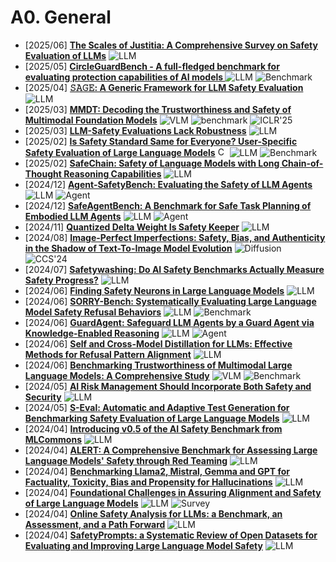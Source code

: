 # A0. General
- [2025/06] **[The Scales of Justitia: A Comprehensive Survey on Safety Evaluation of LLMs](https://arxiv.org/abs/2506.11094)** ![LLM](https://img.shields.io/badge/LLM-589cf4)
- [2025/05] **[CircleGuardBench - A full-fledged benchmark for evaluating protection capabilities of AI models ](https://huggingface.co/blog/whitecircle-ai/circleguardbench)** ![LLM](https://img.shields.io/badge/LLM-589cf4) ![Benchmark](https://img.shields.io/badge/Benchmark-87b800)
- [2025/04] **[𝚂𝙰𝙶𝙴: A Generic Framework for LLM Safety Evaluation](https://arxiv.org/abs/2504.19674)** ![LLM](https://img.shields.io/badge/LLM-589cf4)
- [2025/03] **[MMDT: Decoding the Trustworthiness and Safety of Multimodal Foundation Models](https://arxiv.org/abs/2503.14827)** ![VLM](https://img.shields.io/badge/VLM-c7688b) ![benchmark](https://img.shields.io/badge/benchmark-87b800) ![ICLR'25](https://img.shields.io/badge/ICLR'25-f1b800)
- [2025/03] **[LLM-Safety Evaluations Lack Robustness](https://arxiv.org/abs/2503.02574)** ![LLM](https://img.shields.io/badge/LLM-589cf4)
- [2025/02] **[Is Safety Standard Same for Everyone? User-Specific Safety Evaluation of Large Language Models](https://arxiv.org/abs/2502.15086)** [<img src="https://github.com/FortAwesome/Font-Awesome/blob/6.x/svgs/brands/github.svg" alt="Code" width="15" height="15">](https://github.com/yeonjun-in/U-SafeBench) ![LLM](https://img.shields.io/badge/LLM-589cf4) ![Benchmark](https://img.shields.io/badge/Benchmark-87b800)
- [2025/02] **[SafeChain: Safety of Language Models with Long Chain-of-Thought Reasoning Capabilities](https://arxiv.org/abs/2502.12025)** ![LLM](https://img.shields.io/badge/LLM-589cf4)
- [2024/12] **[Agent-SafetyBench: Evaluating the Safety of LLM Agents](https://arxiv.org/abs/2412.14470)** ![LLM](https://img.shields.io/badge/LLM-589cf4) ![Agent](https://img.shields.io/badge/Agent-87b800)
- [2024/12] **[SafeAgentBench: A Benchmark for Safe Task Planning of Embodied LLM Agents](https://arxiv.org/abs/2412.13178)** ![LLM](https://img.shields.io/badge/LLM-589cf4) ![Agent](https://img.shields.io/badge/Agent-87b800)
- [2024/11] **[Quantized Delta Weight Is Safety Keeper](https://arxiv.org/abs/2411.19530)** ![LLM](https://img.shields.io/badge/LLM-589cf4)
- [2024/08] **[Image-Perfect Imperfections: Safety, Bias, and Authenticity in the Shadow of Text-To-Image Model Evolution](https://arxiv.org/abs/2408.17285)** ![Diffusion](https://img.shields.io/badge/Diffusion-a99cf4) ![CCS'24](https://img.shields.io/badge/CCS'24-f1b800)
- [2024/07] **[Safetywashing: Do AI Safety Benchmarks Actually Measure Safety Progress?](https://arxiv.org/abs/2407.21792v1)** ![LLM](https://img.shields.io/badge/LLM-589cf4)
- [2024/06] **[Finding Safety Neurons in Large Language Models](https://arxiv.org/abs/2406.14144)** ![LLM](https://img.shields.io/badge/LLM-589cf4)
- [2024/06] **[SORRY-Bench: Systematically Evaluating Large Language Model Safety Refusal Behaviors](https://arxiv.org/abs/2406.14598)** ![LLM](https://img.shields.io/badge/LLM-589cf4) ![Benchmark](https://img.shields.io/badge/Benchmark-87b800)
- [2024/06] **[GuardAgent: Safeguard LLM Agents by a Guard Agent via Knowledge-Enabled Reasoning](https://arxiv.org/abs/2406.09187)** ![LLM](https://img.shields.io/badge/LLM-589cf4) ![Agent](https://img.shields.io/badge/Agent-87b800)
- [2024/06] **[Self and Cross-Model Distillation for LLMs: Effective Methods for Refusal Pattern Alignment](https://arxiv.org/abs/2406.11285)** ![LLM](https://img.shields.io/badge/LLM-589cf4)
- [2024/06] **[Benchmarking Trustworthiness of Multimodal Large Language Models: A Comprehensive Study](https://arxiv.org/abs/2406.07057)** ![VLM](https://img.shields.io/badge/VLM-c7688b) ![Benchmark](https://img.shields.io/badge/Benchmark-87b800)
- [2024/05] **[AI Risk Management Should Incorporate Both Safety and Security](https://arxiv.org/abs/2405.19524)** ![LLM](https://img.shields.io/badge/LLM-589cf4)
- [2024/05] **[S-Eval: Automatic and Adaptive Test Generation for Benchmarking Safety Evaluation of Large Language Models](https://arxiv.org/abs/2405.14191)** ![LLM](https://img.shields.io/badge/LLM-589cf4)
- [2024/04] **[Introducing v0.5 of the AI Safety Benchmark from MLCommons](https://arxiv.org/abs/2404.12241)** ![LLM](https://img.shields.io/badge/LLM-589cf4)
- [2024/04] **[ALERT: A Comprehensive Benchmark for Assessing Large Language Models' Safety through Red Teaming](https://arxiv.org/abs/2404.08676)** ![LLM](https://img.shields.io/badge/LLM-589cf4)
- [2024/04] **[Benchmarking Llama2, Mistral, Gemma and GPT for Factuality, Toxicity, Bias and Propensity for Hallucinations](https://arxiv.org/abs/2404.09785)** ![LLM](https://img.shields.io/badge/LLM-589cf4)
- [2024/04] **[Foundational Challenges in Assuring Alignment and Safety of Large Language Models](https://llm-safety-challenges.github.io/)** ![LLM](https://img.shields.io/badge/LLM-589cf4) ![Survey](https://img.shields.io/badge/Survey-87b800)
- [2024/04] **[Online Safety Analysis for LLMs: a Benchmark, an Assessment, and a Path Forward](https://arxiv.org/abs/2404.08517)** ![LLM](https://img.shields.io/badge/LLM-589cf4)
- [2024/04] **[SafetyPrompts: a Systematic Review of Open Datasets for Evaluating and Improving Large Language Model Safety](https://arxiv.org/abs/2404.05399)** ![LLM](https://img.shields.io/badge/LLM-589cf4)
